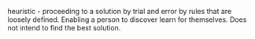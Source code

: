 heuristic - proceeding to a solution by trial and error by rules that are loosely defined. Enabling a person to discover learn for themselves.
Does not intend to find the best solution.

<!-- Preprocessing code for better way of solving the problem after -->
